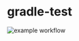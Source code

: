 # gradle-test

![example workflow](https://github.com/github/docs/actions/workflows/main.yml/badge.svg)
